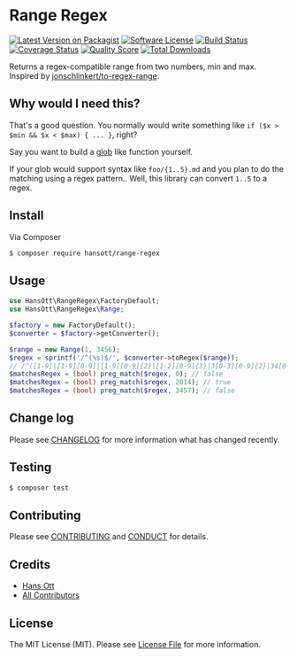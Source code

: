 # Range Regex

[![Latest Version on Packagist][ico-version]][link-packagist]
[![Software License][ico-license]](LICENSE.md)
[![Build Status][ico-travis]][link-travis]
[![Coverage Status][ico-scrutinizer]][link-scrutinizer]
[![Quality Score][ico-code-quality]][link-code-quality]
[![Total Downloads][ico-downloads]][link-downloads]

Returns a regex-compatible range from two numbers, min and max. Inspired by [jonschlinkert/to-regex-range](https://github.com/jonschlinkert/to-regex-range).

## Why would I need this?

That's a good question. You normally would write something like `if ($x > $min && $x < $max) { ... }`, right?

Say you want to build a [glob](https://secure.php.net/manual/en/function.glob.php) like function yourself.

If your glob would support syntax like `foo/{1..5}.md` and you plan to do the matching using a regex pattern.. Well, this library can convert `1..5` to a regex.

## Install

Via Composer

``` bash
$ composer require hansott/range-regex
```

## Usage

``` php
use HansOtt\RangeRegex\FactoryDefault;
use HansOtt\RangeRegex\Range;

$factory = new FactoryDefault();
$converter = $factory->getConverter();

$range = new Range(1, 3456);
$regex = sprintf('/^(%s)$/', $converter->toRegex($range));
// /^([1-9]|[1-9][0-9]|[1-9][0-9]{2}|[1-2][0-9]{3}|3[0-3][0-9]{2}|34[0-4][0-9]|345[0-6])$/
$matchesRegex = (bool) preg_match($regex, 0); // false
$matchesRegex = (bool) preg_match($regex, 2014); // true
$matchesRegex = (bool) preg_match($regex, 3457); // false
```

## Change log

Please see [CHANGELOG](CHANGELOG.md) for more information what has changed recently.

## Testing

``` bash
$ composer test
```

## Contributing

Please see [CONTRIBUTING](CONTRIBUTING.md) and [CONDUCT](CONDUCT.md) for details.

## Credits

- [Hans Ott][link-author]
- [All Contributors][link-contributors]

## License

The MIT License (MIT). Please see [License File](LICENSE.md) for more information.

[ico-version]: https://img.shields.io/packagist/v/hansott/range-regex.svg?style=flat-square
[ico-license]: https://img.shields.io/badge/license-MIT-brightgreen.svg?style=flat-square
[ico-travis]: https://img.shields.io/travis/hansott/range-regex/master.svg?style=flat-square
[ico-scrutinizer]: https://img.shields.io/scrutinizer/coverage/g/hansott/range-regex.svg?style=flat-square
[ico-code-quality]: https://img.shields.io/scrutinizer/g/hansott/range-regex.svg?style=flat-square
[ico-downloads]: https://img.shields.io/packagist/dt/hansott/range-regex.svg?style=flat-square

[link-packagist]: https://packagist.org/packages/hansott/range-regex
[link-travis]: https://travis-ci.org/hansott/range-regex
[link-scrutinizer]: https://scrutinizer-ci.com/g/hansott/range-regex/code-structure
[link-code-quality]: https://scrutinizer-ci.com/g/hansott/range-regex
[link-downloads]: https://packagist.org/packages/hansott/range-regex
[link-author]: https://github.com/hansott
[link-contributors]: ../../contributors
